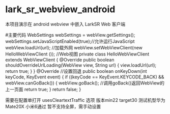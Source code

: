 # lark_sr_webview_android
本项目演示在 android webview 中嵌入 LarkSR Web 客户端

#主要代码
WebSettings webSettings = webView.getSettings();
 webSettings.setJavaScriptEnabled(true);//允许运行JavaScript
webView.loadUrl(url);             //加载外网
webView.setWebViewClient(new HelloWebViewClient ());
  //Web视图
    private class HelloWebViewClient extends WebViewClient {
        @Override
        public boolean shouldOverrideUrlLoading(WebView view, String url) {
            view.loadUrl(url);
            return true;
        }
    }
        @Override
    //设置回退
    public boolean onKeyDown(int keyCode, KeyEvent event) {
        if ((keyCode == KeyEvent.KEYCODE_BACK) && webView.canGoBack()) {
            webView.goBack(); //调用goBack()返回WebView的上一页面
            return true;
        }
        return false;
    }
    
   需要在配置单打开 usesCleartextTraffic 选项
   版本min22 target30
   测试机型华为Mate20X 小米6通过
   暂不支持全屏，需手动设置
